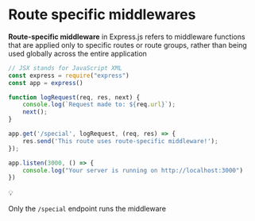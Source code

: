 # Route specific middlewares

**Route-specific middleware** in Express.js refers to middleware functions that are applied only to specific routes or route groups, rather than being used globally across the entire application

```jsx
// JSX stands for JavaScript XML
const express = require("express")
const app = express()

function logRequest(req, res, next) {
    console.log(`Request made to: ${req.url}`);
    next();
}

app.get('/special', logRequest, (req, res) => {
    res.send('This route uses route-specific middleware!');
});

app.listen(3000, () => {
    console.log("Your server is running on http://localhost:3000")
})
```

<aside>
💡

Only the `/special` endpoint runs the middleware

</aside>